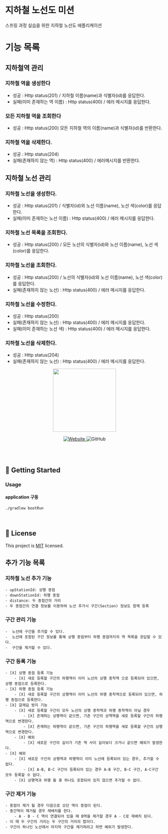 # 지하철 노선도 미션

스프링 과정 실습을 위한 지하철 노선도 애플리케이션

# 기능 목록

## 지하철역 관리

### 지하철 역을 생성한다

- 성공 : Http status(201) / 지하철 이름(name)과 식별자(id)를 응답한다.
- 실패(이미 존재하는 역 이름) : Http status(400) / 에러 메시지를 응답한다.

### 모든 지하철 역을 조회한다

- 성공 : Http status(200) 모든 지하철 역의 이름(name)과 식별자(id)를 반환한다.

### 지하철 역을 삭제한다.

- 성공 : Http status(204)
- 실패(존재하지 않는 역) : Http status(400) / 에러메시지를 반환한다.

## 지하철 노선 관리

### 지하철 노선을 생성한다.

- 성공 : Http status(201) / 식별자(id)와 노선 이름(name), 노선 색(color)를 응답한다.
- 실패(이미 존재하는 노선 이름) : Http status(400) / 에러 메시지를 응답한다.

### 지하철 노선 목록을 조회한다.

- 성공 : Http status(200) / 모든 노선의 식별자(id)와 노선 이름(name), 노선 색(color)를 응답한다.

### 지하철 노선을 조회한다.

- 성공 : Http status(200) / 노선의 식별자(id)와 노선 이름(name), 노선 색(color)를 응답한다.
- 실패(존재하지 않는 노선) : Http status(400) / 에러 메시지를 응답한다.

### 지하철 노선을 수정한다.

- 성공 : Http status(200)
- 실패(존재하지 않는 노선) : Http status(400) / 에러 메시지를 응답한다.
- 실패(이미 존재하는 노선 색) : Http status(400) / 에러 메시지를 응답한다.

### 지하철 노선을 삭제한다.

- 성공 : Http status(204)
- 실패(존재하지 않는 노선) : Http status(400) / 에러 메시지를 응답한다.

<p align="center">
    <img width="200px;" src="https://raw.githubusercontent.com/woowacourse/atdd-subway-admin-frontend/master/images/main_logo.png"/>
</p>
<p align="center">
  <a href="https://techcourse.woowahan.com/c/Dr6fhku7" alt="woowacourse subway">
    <img alt="Website" src="https://img.shields.io/website?url=https%3A%2F%2Fedu.nextstep.camp%2Fc%2FR89PYi5H">
  </a>
  <img alt="GitHub" src="https://img.shields.io/github/license/woowacourse/atdd-subway-map">
</p>

<br>


<br>

## 🚀 Getting Started
### Usage
#### application 구동

```
./gradlew bootRun
```

<br>

## 📝 License

This project is [MIT](https://github.com/woowacourse/atdd-subway-map/blob/master/LICENSE) licensed.

## 추가 기능 목록

### 지하철 노선 추가 기능

    - upStationId: 상행 종점
    - downStationId: 하행 종점
    - distance: 두 종점간의 거리
    - 두 종점간의 연결 정보를 이용하여 노선 추가시 구간(Section) 정보도 함께 등록

### 구간 관리 기능

    -  노선에 구간을 추가할 수 있다.
    -  노선에 포함된 구간 정보를 통해 상행 종점부터 하행 종점까지의 역 목록을 응답할 수 있다.
    -  구간을 제거할 수 있다.

### 구간 등록 기능

    - [X] 상행 종점 등록 기능
        - [X] 새로 등록할 구간의 하행역이 이미 노선의 상행 종착역 으로 등록되어 있으면, 상행 종점으로 등록한다.
    - [X] 하행 종점 등록 기능
        - [X] 새로 등록할 구간의 상행역이 이미 노선의 하행 종착역으로 등록되어 있으면, 하행 종점으로 등록한다.
    - [X] 갈래길 방지 기능
        - [X] 새로 등록할 구간이 모두 노선의 상행 종착역과 하행 종착역이 아닐 경우
            - [X] 존재하는 상행역이 같으면, 기존 구간의 상핵역을 새로 등록할 구간의 하행역으로 변경한다.
            - [X] 존재하는 하행역이 같으면, 기존 구간의 하행역을 새로 등록할 구간의 상행역으로 변경한다.
        - [X] 예외
            - [X] 새로운 구간의 길이가 기존 역 사이 길이보다 크거나 같으면 예외가 발생한다.
    - [X] 예외
        - [X] 새로운 구간의 상행역과 하행역이 이미 노선에 등록되어 있는 경우, 추가할 수 없다. 
            - [X] A-B, B-C 구간이 등록되어 있는 경우 A-B 구간, B-C 구간, A-C구간 모두 등록할 수 없다.
        - [X] 상행역과 하행 둘 중 하나도 포함되어 있지 않으면 추가할 수 없다.

### 구간 제거 기능
    - 종점이 제거 될 경우 다음으로 오던 역이 종점이 된다.
    - 중간역이 제거될 경우 재배치를 한다.
        - A - B - C 역이 연결되어 있을 때 B역을 제거할 경우 A - C로 재배치 된다.
    - 이 때 두 구간의 거리는 두 구간의 거리의 합이다. 
    - 구간이 하나인 노선에서 마지막 구간을 제거하려고 하면 예외가 발생한다.